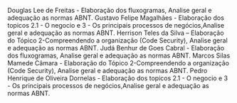 Douglas Lee de Freitas - Elaboração dos fluxogramas, Analise geral e adequação as normas ABNT.
Gustavo Felipe Magalhães - Elaboração dos topicos 2.1 - O negocio e 3 - Os principais processos de negócios,Analise geral e adequação as normas ABNT.
Herrison Teles da Silva – Elaboração do Tópico 2-Compreendendo a organização (Code Security), Analise geral e adequação as normas ABNT.
Judá Benhur de Goes Cabral - Elaboração dos fluxogramas, Analise geral e adequação as normas ABNT. 
Marcos Silas Mamede Câmara - Elaboração do Tópico 2-Compreendendo a organização (Code Security), Analise geral e adequação as normas ABNT.
Pedro Henrique de Oliveira Dornelas - Elaboração dos topicos 2.1 - O negocio e 3 - Os principais processos de negócios,Analise geral e adequação as normas ABNT.

